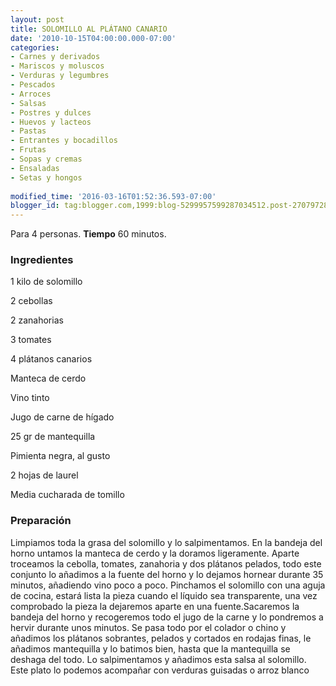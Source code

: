 ```yaml
---
layout: post
title: SOLOMILLO AL PLÁTANO CANARIO
date: '2010-10-15T04:00:00.000-07:00'
categories:
- Carnes y derivados
- Mariscos y moluscos
- Verduras y legumbres
- Pescados
- Arroces
- Salsas
- Postres y dulces
- Huevos y lacteos
- Pastas
- Entrantes y bocadillos
- Frutas
- Sopas y cremas
- Ensaladas
- Setas y hongos
 
modified_time: '2016-03-16T01:52:36.593-07:00'
blogger_id: tag:blogger.com,1999:blog-5299957599287034512.post-2707972805497395219
---
```


Para 4 personas.
<b>Tiempo</b> 60 minutos.

<h3>Ingredientes</h3>

1 kilo de solomillo

2 cebollas

2 zanahorias

3 tomates

4 plátanos canarios

Manteca de cerdo

Vino tinto

Jugo de carne de hígado

25 gr de mantequilla

Pimienta negra, al gusto

2 hojas de laurel

Media cucharada de tomillo

<h3>Preparación</h3>

Limpiamos toda la grasa del solomillo y lo salpimentamos. En la bandeja del horno untamos la manteca de cerdo y la doramos ligeramente. Aparte troceamos la cebolla, tomates, zanahoria y dos plátanos pelados, todo este conjunto lo añadimos a la fuente del horno y lo dejamos hornear durante 35 minutos, añadiendo vino poco a poco. Pinchamos el solomillo con una aguja de cocina, estará lista la pieza cuando el líquido sea transparente, una vez comprobado la pieza la dejaremos aparte en una fuente.Sacaremos la bandeja del horno y recogeremos todo el jugo de la carne y lo pondremos a hervir durante unos minutos. Se pasa todo por el colador o chino y añadimos los plátanos sobrantes, pelados y cortados en rodajas finas, le añadimos mantequilla y lo batimos bien, hasta que la mantequilla se deshaga del todo. Lo salpimentamos y añadimos esta salsa al solomillo. Este plato lo podemos acompañar con verduras guisadas o arroz blanco

